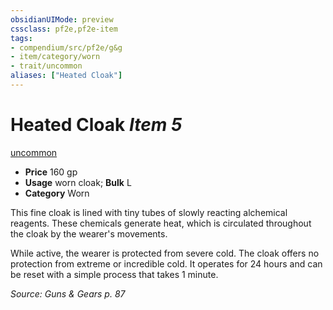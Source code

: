 ```yaml
---
obsidianUIMode: preview
cssclass: pf2e,pf2e-item
tags:
- compendium/src/pf2e/g&g
- item/category/worn
- trait/uncommon
aliases: ["Heated Cloak"]
---
```

# Heated Cloak *Item 5*  
[uncommon](../../../rules/traits/uncommon.md)  

- **Price** 160 gp
- **Usage** worn cloak; **Bulk** L
- **Category** Worn

This fine cloak is lined with tiny tubes of slowly reacting alchemical reagents. These chemicals generate heat, which is circulated throughout the cloak by the wearer's movements.

While active, the wearer is protected from severe cold. The cloak offers no protection from extreme or incredible cold. It operates for 24 hours and can be reset with a simple process that takes 1 minute.

*Source: Guns & Gears p. 87*